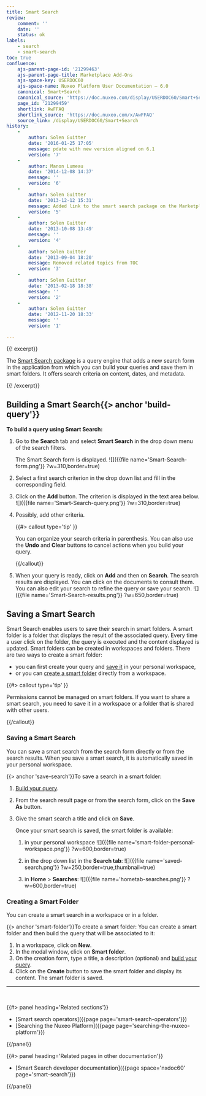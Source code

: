 ```yaml
---
title: Smart Search
review:
    comment: ''
    date: ''
    status: ok
labels:
    - search
    - smart-search
toc: true
confluence:
    ajs-parent-page-id: '21299463'
    ajs-parent-page-title: Marketplace Add-Ons
    ajs-space-key: USERDOC60
    ajs-space-name: Nuxeo Platform User Documentation — 6.0
    canonical: Smart+Search
    canonical_source: 'https://doc.nuxeo.com/display/USERDOC60/Smart+Search'
    page_id: '21299459'
    shortlink: AwFFAQ
    shortlink_source: 'https://doc.nuxeo.com/x/AwFFAQ'
    source_link: /display/USERDOC60/Smart+Search
history:
    - 
        author: Solen Guitter
        date: '2016-01-25 17:05'
        message: pdate with new version aligned on 6.1
        version: '7'
    - 
        author: Manon Lumeau
        date: '2014-12-08 14:37'
        message: ''
        version: '6'
    - 
        author: Solen Guitter
        date: '2013-12-12 15:31'
        message: Added link to the smart search package on the Marketplace
        version: '5'
    - 
        author: Solen Guitter
        date: '2013-10-08 13:49'
        message: ''
        version: '4'
    - 
        author: Solen Guitter
        date: '2013-09-04 18:20'
        message: Removed related topics from TOC
        version: '3'
    - 
        author: Solen Guitter
        date: '2013-02-18 18:38'
        message: ''
        version: '2'
    - 
        author: Solen Guitter
        date: '2012-11-20 18:33'
        message: ''
        version: '1'

---
```

{{! excerpt}}

The [Smart Search package](https://connect.nuxeo.com/nuxeo/site/marketplace/package/nuxeo-platform-smart-search) is a query engine that adds a new search form in the application from which you can build your queries and save them in smart folders. It offers search criteria on content, dates, and metadata.

{{! /excerpt}}

## Building a Smart Search{{> anchor 'build-query'}}

**To build a query using Smart Search:**

1.  Go to the **Search** tab and select **Smart Search** in the drop down menu of the search filters.

    The Smart Search form is displayed.
    ![]({{file name='Smart-Search-form.png'}} ?w=310,border=true)
2.  Select a first search criterion in the drop down list and fill in the corresponding field.
3.  Click on the **Add** button.
    The criterion is displayed in the text area below.
    ![]({{file name='Smart-Search-query.png'}} ?w=310,border=true)
4.  Possibly, add other criteria.

    {{#> callout type='tip' }}

    You can organize your search criteria in parenthesis.
    You can also use the **Undo** and **Clear** buttons to cancel actions when you build your query.

    {{/callout}}
5.  When your query is ready, click on **Add** and then on **Search**.
    The search results are displayed. You can click on the documents to consult them. You can also edit your search to refine the query or save your search.
    ![]({{file name='Smart-Search-results.png'}} ?w=650,border=true)

## Saving a Smart Search

Smart Search enables users to save their search in smart folders. A smart folder is a folder that displays the result of the associated query. Every time a user click on the folder, the query is executed and the content displayed is updated.
Smart folders can be created in workspaces and folders.
There are two ways to create a smart folder:

*   you can first create your query and [save it](#save-search) in your personal workspace,
*   or you can [create a smart folder](#smart-folder) directly from a workspace.

{{#> callout type='tip' }}

Permissions cannot be managed on smart folders. If you want to share a smart search, you need to save it in a workspace or a folder that is shared with other users.

{{/callout}}

### Saving a Smart Search

You can save a smart search from the search form directly or from the search results. When you save a smart search, it is automatically saved in your personal workspace.

{{> anchor 'save-search'}}To save a search in a smart folder:

1.  [Build your query](#build-query).
2.  From the search result page or from the search form, click on the **Save As** button.
3.  Give the smart search a title and click on **Save**.

    Once your smart search is saved, the smart folder is available:

    1.  in your personal workspace
        ![]({{file name='smart-folder-personal-workspace.png'}} ?w=600,border=true)

    2.  in the drop down list in the **Search tab**:
        ![]({{file name='saved-search.png'}} ?w=250,border=true,thumbnail=true)
    3.  in **Home** > **Searches**:
        ![]({{file name='hometab-searches.png'}} ?w=600,border=true)

### Creating a Smart Folder

You can create a smart search in a workspace or in a folder.

{{> anchor 'smart-folder'}}To create a smart folder:
You can create a smart folder and then build the query that will be associated to it:

1.  In a workspace, click on **New**.
2.  In the modal window, click on **Smart folder**.
3.  On the creation form, type a title, a description (optional) and [build your query](#build-query).
4.  Click on the **Create** button to save the smart folder and display its content.
    The smart folder is saved.

* * *

&nbsp;

<div class="row" data-equalizer data-equalize-on="medium"><div class="column medium-6">{{#> panel heading='Related sections'}}

*   [Smart search operators]({{page page='smart-search-operators'}})
*   [Searching the Nuxeo Platform]({{page page='searching-the-nuxeo-platform'}})

{{/panel}}</div><div class="column medium-6">{{#> panel heading='Related pages in other documentation'}}

*   [Smart Search developer documentation]({{page space='nxdoc60' page='smart-search'}})

{{/panel}}</div></div>